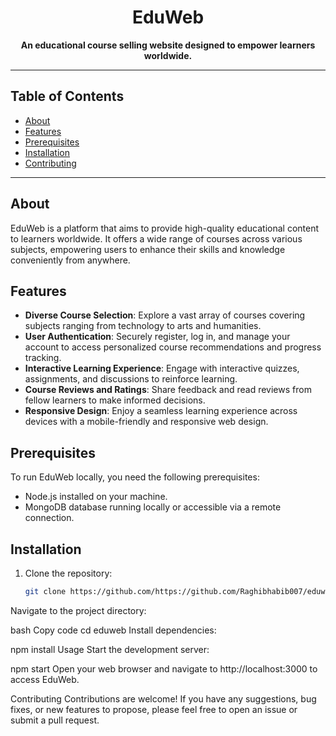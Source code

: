<h1 align="center">EduWeb</h1>
<p align="center">
  <strong>An educational course selling website designed to empower learners worldwide.</strong>
</p>

---

## Table of Contents

- [About](#about)
- [Features](#features)
- [Prerequisites](#prerequisites)
- [Installation](#installation)
- [Contributing](#contributing)


---

## About

EduWeb is a platform that aims to provide high-quality educational content to learners worldwide. It offers a wide range of courses across various subjects, empowering users to enhance their skills and knowledge conveniently from anywhere.

## Features

- **Diverse Course Selection**: Explore a vast array of courses covering subjects ranging from technology to arts and humanities.
- **User Authentication**: Securely register, log in, and manage your account to access personalized course recommendations and progress tracking.
- **Interactive Learning Experience**: Engage with interactive quizzes, assignments, and discussions to reinforce learning.
- **Course Reviews and Ratings**: Share feedback and read reviews from fellow learners to make informed decisions.
- **Responsive Design**: Enjoy a seamless learning experience across devices with a mobile-friendly and responsive web design.

## Prerequisites

To run EduWeb locally, you need the following prerequisites:

- Node.js installed on your machine.
- MongoDB database running locally or accessible via a remote connection.

## Installation

1. Clone the repository:

   ```bash
   git clone https://github.com/https://github.com/Raghibhabib007/eduweb.git
Navigate to the project directory:

bash
Copy code
cd eduweb
Install dependencies:

npm install
Usage
Start the development server:

npm start
Open your web browser and navigate to http://localhost:3000 to access EduWeb.

Contributing
Contributions are welcome! If you have any suggestions, bug fixes, or new features to propose, please feel free to open an issue or submit a pull request.
